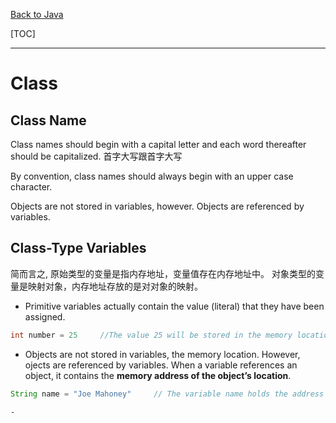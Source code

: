 [Back to Java](../index.md)

[TOC]

***

# Class

## Class Name

Class names should begin with a capital letter and each word thereafter should be capitalized.
首字大写跟首字大写

By convention, class names should always begin with an upper case character.

Objects are not stored in variables, however. Objects are referenced by variables.

## Class-Type Variables

简而言之, 
原始类型的变量是指内存地址，变量值存在内存地址中。
对象类型的变量是映射对象，内存地址存放的是对对象的映射。

- Primitive variables actually contain the value (literal) that they have been assigned. 
    
```java
int number = 25     //The value 25 will be stored in the memory location associated with the variable number.
```
    
- Objects are not stored in variables, the memory location. However, ojects are referenced by variables. When a variable references an object, it contains the **memory address of the object’s location**.

```java
String name = "Joe Mahoney"     // The variable name holds the address of a String object.
```

    - 

